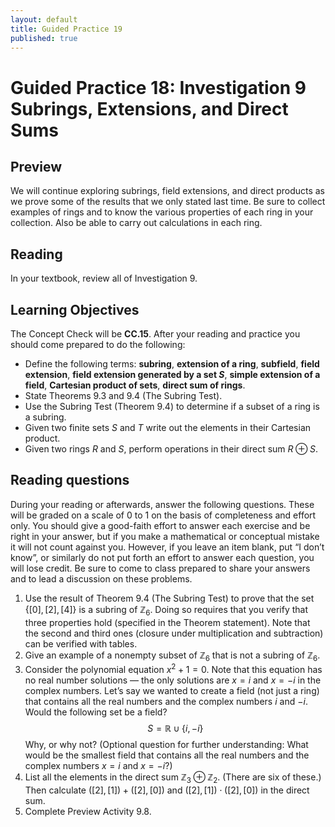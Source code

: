 ```yaml
---
layout: default
title: Guided Practice 19
published: true
---
```



# Guided Practice 18: Investigation 9 Subrings, Extensions, and Direct Sums

## Preview

We will continue exploring subrings, field extensions, and direct products as we prove some of the results that we only stated last time. Be sure to collect examples of rings and to know the various properties of each ring in your collection. Also be able to carry out calculations in each ring.

## Reading

In your textbook, review all of Investigation 9.

## Learning Objectives 

The Concept Check will be __CC.15__. After your reading and practice you should come prepared to do the following:

+ Define the following terms: __subring__, __extension of a ring__, __subfield__, __field extension__, __field extension generated by a set $S$__, __simple extension of a field__, __Cartesian product of sets__, __direct sum of rings__.
+ State Theorems 9.3 and 9.4 (The Subring Test).
+ Use the Subring Test (Theorem 9.4) to determine if a subset of a ring is a subring.
+ Given two finite sets $S$ and $T$ write out the elements in their Cartesian product.
+ Given two rings $R$ and $S$, perform operations in their direct sum $R\oplus S$.

## Reading questions

During your reading or afterwards, answer the following questions. These will be graded on a scale of 0 to 1 on the basis of completeness and effort only. You should give a good-faith effort to answer each exercise and be right in your answer, but if you make a mathematical or conceptual mistake it will not count against you. However, if you leave an item blank, put “I don’t know”, or similarly do not put forth an effort to answer each question, you will lose credit. Be sure to come to class prepared to share your answers and to lead a discussion on these problems.

1. Use the result of Theorem 9.4 (The Subring Test) to prove that the set $\{[0],[2],[4]\}$ is a subring of $\mathbb{Z}_6$. Doing so requires that you verify that three properties hold (specified in the Theorem statement). Note that the second and third ones (closure under multiplication and subtraction) can be verified with tables.
2. Give an example of a nonempty subset of $\mathbb{Z}_6$ that is not a subring of $\mathbb{Z}_6$.
3. Consider the polynomial equation $x^2+1=0$. Note that this equation has no real number solutions — the only solutions are $x=i$ and $x=-i$ in the complex numbers. Let’s say we wanted to create a field (not just a ring) that contains all the real numbers and the complex numbers $i$ and $-i$. Would the following set be a field?
$$S=\mathbb{R}\cup\{i,-i\}$$
Why, or why not? (Optional question for further understanding: What would be the smallest field that contains all the real numbers and the complex numbers $x=i$ and $x=-i$?)
4. List all the elements in the direct sum $\mathbb{Z}_3\oplus\mathbb{Z}_2$. (There are six of these.) Then calculate $([2],[1])+([2],[0])$ and $([2],[1])\cdot([2],[0])$ in the direct sum.
5. Complete Preview Activity 9.8.

